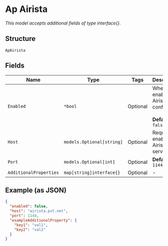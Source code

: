 
# Ap Airista

*This model accepts additional fields of type interface{}.*

## Structure

`ApAirista`

## Fields

| Name | Type | Tags | Description |
|  --- | --- | --- | --- |
| `Enabled` | `*bool` | Optional | Whether to enable Airista config<br><br>**Default**: `false` |
| `Host` | `models.Optional[string]` | Optional | Required if enabled, Airista server host |
| `Port` | `models.Optional[int]` | Optional | **Default**: `1144` |
| `AdditionalProperties` | `map[string]interface{}` | Optional | - |

## Example (as JSON)

```json
{
  "enabled": false,
  "host": "airista.pvt.net",
  "port": 1144,
  "exampleAdditionalProperty": {
    "key1": "val1",
    "key2": "val2"
  }
}
```

